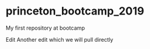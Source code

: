 # princeton_bootcamp_2019
My first repository at bootcamp

Edit
Another edit which we will pull directly
